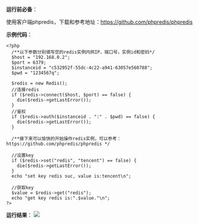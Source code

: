 **运行前必备**：

使用客户端phpredis，下载和参考地址：https://github.com/phpredis/phpredis

**示例代码**：

```
<?php
  /**以下参数分别填写您的redis实例内网IP，端口号，实例id和密码*/
  $host = "192.168.0.2";
  $port = 6379;
  $instanceid = "c532952f-55dc-4c22-a941-63057e560788";
  $pwd = "1234567q";

  $redis = new Redis();
  //连接redis
  if ($redis->connect($host, $port) == false) {
    die($redis->getLastError());
  }
  //鉴权
  if ($redis->auth($instanceid . ":" . $pwd) == false) {
    die($redis->getLastError());
  }
  
  /**接下来可以愉快的开始操作redis实例，可以参考：https://github.com/phpredis/phpredis */
  
  //设置key
  if ($redis->set("redis", "tencent") == false) {
    die($redis->getLastError());
  }
  echo "set key redis suc, value is:tencent\n";
  
  //获取key
  $value = $redis->get("redis");
  echo "get key redis is:".$value."\n";
?>
```



**运行结果**：
![](http://imgcache.tce.fsphere.cn/static/qzonestyle.gtimg.cn/qzone/vas/opensns/res/img/PHP-1.jpg)